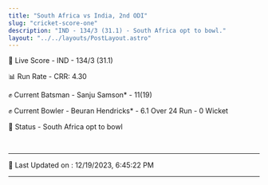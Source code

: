 ```yaml
---
title: "South Africa vs India, 2nd ODI"
slug: "cricket-score-one"
description: "IND - 134/3 (31.1) - South Africa opt to bowl."
layout: "../../layouts/PostLayout.astro"
---
```


🔴 Live Score - IND - 134/3 (31.1)  

📊 Run Rate - CRR: 4.30  

✊ Current Batsman - Sanju Samson* - 11(19)  

✊ Current Bowler - Beuran Hendricks* - 6.1 Over 24 Run - 0 Wicket  

📑 Status - South Africa opt to bowl

<br />

***

📝 Last Updated on : 12/19/2023, 6:45:22 PM

***

